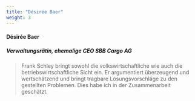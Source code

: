 ```yaml
---
title: "Désirée Baer"
weight: 3
---
```

####  Désirée Baer 
##### Verwaltungsrätin, ehemalige CEO SBB Cargo AG
> Frank Schley bringt sowohl die volkswirtschaftliche wie auch die betriebswirtschaftliche Sicht ein. Er argumentiert überzeugend und wertschätzend und bringt tragbare Lösungsvorschläge zu den gestellten Problemen. Dies habe ich in der Zusammenarbeit geschätzt.
